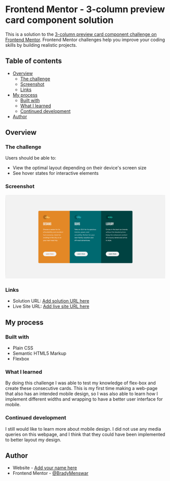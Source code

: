 # Frontend Mentor - 3-column preview card component solution

This is a solution to the [3-column preview card component challenge on Frontend Mentor](https://www.frontendmentor.io/challenges/3column-preview-card-component-pH92eAR2-). Frontend Mentor challenges help you improve your coding skills by building realistic projects. 

## Table of contents

- [Overview](#overview)
  - [The challenge](#the-challenge)
  - [Screenshot](#screenshot)
  - [Links](#links)
- [My process](#my-process)
  - [Built with](#built-with)
  - [What I learned](#what-i-learned)
  - [Continued development](#continued-development)
- [Author](#author)

## Overview

### The challenge

Users should be able to:

- View the optimal layout depending on their device's screen size
- See hover states for interactive elements

### Screenshot

![Screenshot of final webpage](./WebpageSS.png)

### Links

- Solution URL: [Add solution URL here](https://your-solution-url.com)
- Live Site URL: [Add live site URL here](https://your-live-site-url.com)

## My process

### Built with
- Plain CSS
- Semantic HTML5 Markup
- Flexbox

### What I learned

By doing this challenge I was able to test my knowledge of flex-box and create these consecutive cards. This is my first time making a web-page that also has an intended mobile design, so I was also able to learn how I implement different widths and wrapping to have a better user interface for mobile.

### Continued development

I still would like to learn more about mobile design. I did not use any media queries on this webpage, and I think that they could have been implemented to better layout my design.

## Author

- Website - [Add your name here](https://www.your-site.com)
- Frontend Mentor - [@BradyMenswar](https://www.frontendmentor.io/profile/bradymenswar)
